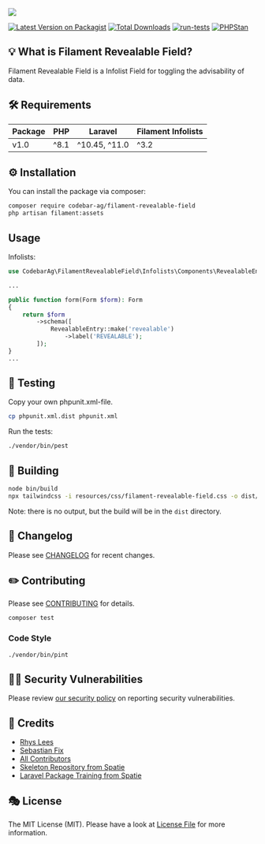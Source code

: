 <img src="https://banners.beyondco.de/Filament%20Revealable%20Field.png?theme=light&packageManager=composer+require&packageName=codebar-ag%2Ffilament-revealable-field&pattern=circuitBoard&style=style_2&description=A+Laravel+Filament+Revealable+Field+integration.&md=1&showWatermark=1&fontSize=150px&images=home&widths=500&heights=500">

[![Latest Version on Packagist](https://img.shields.io/packagist/v/codebar-ag/filament-revealable-field.svg?style=flat-square)](https://packagist.org/packages/codebar-ag/filament-revealable-field)
[![Total Downloads](https://img.shields.io/packagist/dt/codebar-ag/filament-revealable-field.svg?style=flat-square)](https://packagist.org/packages/codebar-ag/filament-revealable-field)
[![run-tests](https://github.com/codebar-ag/filament-revealable-field/actions/workflows/run-tests.yml/badge.svg)](https://github.com/codebar-ag/filament-revealable-field/actions/workflows/run-tests.yml)
[![PHPStan](https://github.com/codebar-ag/filament-revealable-field/actions/workflows/phpstan.yml/badge.svg)](https://github.com/codebar-ag/filament-revealable-field/actions/workflows/phpstan.yml)

## 💡 What is Filament Revealable Field?

Filament Revealable Field is a Infolist Field for toggling the advisability of data.

## 🛠 Requirements

| Package 	 | PHP 	 | Laravel 	     | Filament Infolists |
|-----------|-------|---------------|--------------------|
| v1.0      | ^8.1  | ^10.45, ^11.0 | ^3.2               |


## ⚙️ Installation

You can install the package via composer:

```bash
composer require codebar-ag/filament-revealable-field
php artisan filament:assets
```


## Usage

Infolists:
```php
use CodebarAg\FilamentRevealableField\Infolists\Components\RevealableEntry;

...

public function form(Form $form): Form
{
    return $form
        ->schema([
            RevealableEntry::make('revealable')
                ->label('REVEALABLE');
        ]);
}
...
````

## 🚧 Testing

Copy your own phpunit.xml-file.

```bash
cp phpunit.xml.dist phpunit.xml
```

Run the tests:

```bash
./vendor/bin/pest
```

## 🚧 Building

```bash
node bin/build
npx tailwindcss -i resources/css/filament-revealable-field.css -o dist/filament-revealable-field.css
```

Note: there is no output, but the build will be in the `dist` directory.

## 📝 Changelog

Please see [CHANGELOG](CHANGELOG.md) for recent changes.

## ✏️ Contributing

Please see [CONTRIBUTING](.github/CONTRIBUTING.md) for details.

```bash
composer test
```

### Code Style

```bash
./vendor/bin/pint
```

## 🧑‍💻 Security Vulnerabilities

Please review [our security policy](.github/SECURITY.md) on reporting security vulnerabilities.

## 🙏 Credits
- [Rhys Lees](https://github.com/RhysLees)
- [Sebastian Fix](https://github.com/StanBarrows)
- [All Contributors](../../contributors)
- [Skeleton Repository from Spatie](https://github.com/spatie/package-skeleton-laravel)
- [Laravel Package Training from Spatie](https://spatie.be/videos/laravel-package-training)

## 🎭 License

The MIT License (MIT). Please have a look at [License File](LICENSE.md) for more information.

